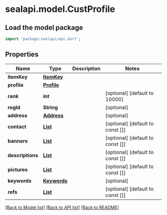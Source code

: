 # sealapi.model.CustProfile

## Load the model package
```dart
import 'package:sealapi/api.dart';
```

## Properties
Name | Type | Description | Notes
------------ | ------------- | ------------- | -------------
**itemKey** | [**ItemKey**](ItemKey.md) |  | 
**profile** | [**Profile**](Profile.md) |  | 
**rank** | **int** |  | [optional] [default to 10000]
**regId** | **String** |  | [optional] 
**address** | [**Address**](Address.md) |  | [optional] 
**contact** | [**List<Text>**](Text.md) |  | [optional] [default to const []]
**banners** | [**List<Banner>**](Banner.md) |  | [optional] [default to const []]
**descriptions** | [**List<Text>**](Text.md) |  | [optional] [default to const []]
**pictures** | [**List<LineItem>**](LineItem.md) |  | [optional] [default to const []]
**keywords** | [**Keywords**](Keywords.md) |  | [optional] 
**refs** | [**List<ItemId>**](ItemId.md) |  | [optional] [default to const []]

[[Back to Model list]](../README.md#documentation-for-models) [[Back to API list]](../README.md#documentation-for-api-endpoints) [[Back to README]](../README.md)


